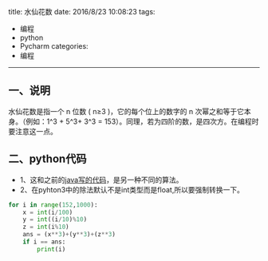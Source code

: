 title: 水仙花数
date: 2016/8/23 10:08:23
tags:
- 编程
- python
- Pycharm
categories:
- 编程
---

## 一、说明
 水仙花数是指一个 n 位数 ( n≥3 )，它的每个位上的数字的 n 次幂之和等于它本身。（例如：1^3 + 5^3+ 3^3 = 153）。同理，若为四阶的数，是四次方。在编程时要注意这一点。

<!-- more -->

## 二、python代码
- 1、这和之前的[java写的代码](http://cyang.tech/2016/04/28/%E6%B0%B4%E4%BB%99%E8%8A%B1%E6%95%B0/)，是另一种不同的算法。
- 2、在pyhton3中的除法默认不是int类型而是float,所以要强制转换一下。


```python
for i in range(152,1000):
    x = int(i/100)
    y = int((i/10)%10)
    z = int(i%10)
    ans = (x**3)+(y**3)+(z**3)
    if i == ans:
        print(i)

```
